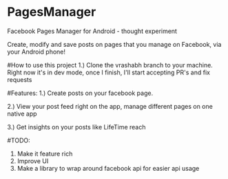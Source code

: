 # PagesManager
Facebook Pages Manager for Android - thought experiment

Create, modify and save posts on pages that you manage on Facebook, via your Android phone! 

#How to use this project
1.) Clone the vrashabh branch to your machine.
Right now it's in dev mode, once I finish, I'll start accepting PR's and fix requests
 
#Features:
1.) Create posts on your facebook page.

2.) View your post feed right on the app, manage different pages on one native app

3.) Get insights on your posts like LifeTime reach

#TODO:
1. Make it feature rich
2. Improve UI
3. Make a library to wrap around facebook api for easier api usage
